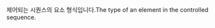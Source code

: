 <span data-ttu-id="515c9-101">제어되는 시퀀스의 요소 형식입니다.</span><span class="sxs-lookup"><span data-stu-id="515c9-101">The type of an element in the controlled sequence.</span></span>